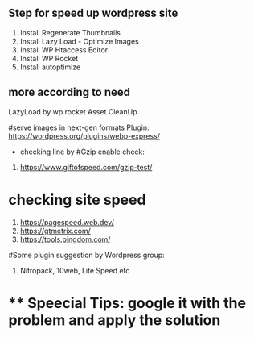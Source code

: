 ## Step for speed up wordpress site
1. Install Regenerate Thumbnails 
2. Install Lazy Load - Optimize Images
3. Install WP Htaccess Editor
4. Install WP Rocket
5. Install autoptimize

## more according to need
LazyLoad by wp rocket
Asset CleanUp

#serve images in next-gen formats
Plugin:  https://wordpress.org/plugins/webp-express/


* checking line by 
#Gzip enable check:
1. https://www.giftofspeed.com/gzip-test/

# checking site speed 
1. https://pagespeed.web.dev/
2. https://gtmetrix.com/
3. https://tools.pingdom.com/

#Some plugin suggestion by Wordpress group:
1. Nitropack, 10web, Lite Speed etc


** Speecial Tips: google it with the problem and apply the solution
======
